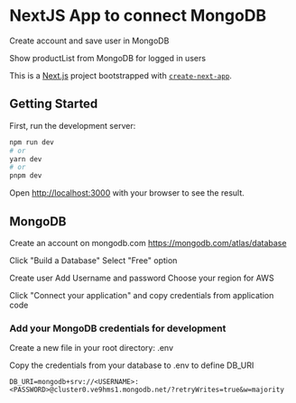 # NextJS App to connect MongoDB

Create account and save user in MongoDB

Show productList from MongoDB for logged in users

This is a [Next.js](https://nextjs.org/) project bootstrapped with [`create-next-app`](https://github.com/vercel/next.js/tree/canary/packages/create-next-app).

## Getting Started

First, run the development server:

```bash
npm run dev
# or
yarn dev
# or
pnpm dev
```

Open [http://localhost:3000](http://localhost:3000) with your browser to see the result.

## MongoDB

Create an account on mongodb.com
https://mongodb.com/atlas/database

Click "Build a Database"
Select "Free" option

Create user
Add Username and password
Choose your region for AWS

Click "Connect your application" and copy credentials from application code

### Add your MongoDB credentials for development

Create a new file in your root directory: .env 

Copy the credentials from your database to .env to define DB_URI 
```
DB_URI=mongodb+srv://<USERNAME>:<PASSWORD>@cluster0.ve9hms1.mongodb.net/?retryWrites=true&w=majority
```
